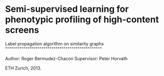 Semi-supervised learning for phenotypic profiling of high-content screens
=========================================================================

Label propagation algorithm on similarity graphs
""""""""""""""""""""""""""""""""""""""""""""""""

Author:       Roger Bermudez-Chacon
Supervisor:   Peter Horvath

ETH Zurich, 2013.
